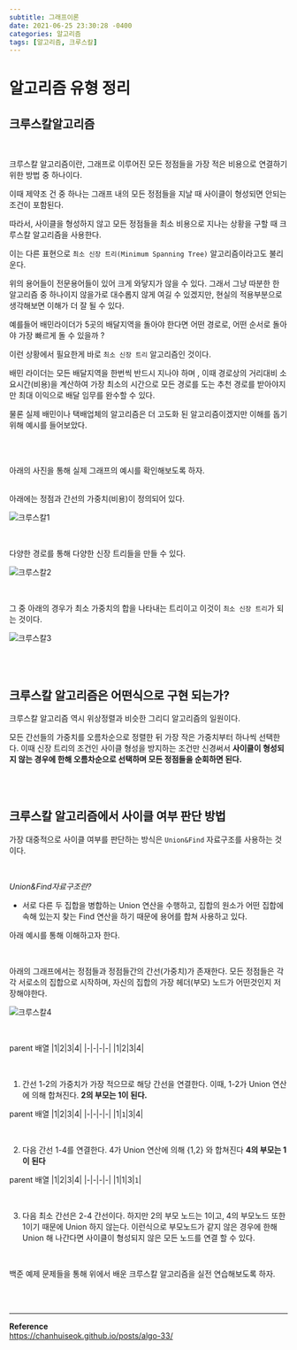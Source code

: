 ```yaml
---
subtitle: 그래프이론
date: 2021-06-25 23:30:28 -0400
categories: 알고리즘
tags: [알고리즘, 크루스칼]
---
```


# 알고리즘 유형 정리

## 크루스칼알고리즘

<br>

크루스칼 알고리즘이란, 그래프로 이루어진 모든 정점들을 가장 적은 비용으로 연결하기 위한 방법 중 하나이다.

이때 제약조
건 중 하나는 그래프 내의 모든 정점들을 지날 때 사이클이 형성되면 안되는 조건이 포함된다.

따라서, 사이클을 형성하지 않고 모든 정점들을 최소 비용으로 지나는 상황을 구할 때 크루스칼 알고리즘을 사용한다.

이는 다른 표현으로 `최소 신장 트리(Minimum Spanning Tree)` 알고리즘이라고도 불리운다.


위의 용어들이 전문용어들이 있어 크게 와닿지가 않을 수 있다.
그래서 그냥 따분한 한 알고리즘 중 하나이지 않을가로 대수롭지 않게 여길 수 있겠지만, 현실의 적용부분으로 생각해보면 이해가 더 잘 될 수 있다.

예를들어 배민라이더가 5곳의 배달지역을 돌아야 한다면 어떤 경로로, 어떤 순서로 돌아야 가장 빠르게 돌 수 있을까 ?

이런 상황에서 필요한게 바로 `최소 신장 트리` 알고리즘인 것이다.

배민 라이더는 모든 배달지역을 한번씩 반드시 지나야 하며 , 이때 경로상의 거리대비 소요시간(비용)을 계산하여 가장 최소의 시간으로 모든 경로를 도는 추천 경로를 받아야지만 최대 이익으로 배달 임무를 완수할 수 있다.

물론 실제 배민이나 택배업체의 알고리즘은 더 고도화 된 알고리즘이겠지만 이해를 돕기 위해 예시를 들어보았다.

<br><br>

아래의 사진을 통해 실제 그래프의 예시를 확인해보도록 하자.


<br>
아래에는 정점과 간선의 가중치(비용)이 정의되어 있다.

![크루스칼1](https://junstar17.github.io/img/크루스칼1.jpg)

<br>

다양한 경로를 통해 다양한 신장 트리들을 만들 수 있다.

![크루스칼2](https://junstar17.github.io/img/크루스칼2.jpg)

<br>

그 중 아래의 경우가 최소 가중치의 합을 나타내는 트리이고 이것이 `최소 신장 트리`가 되는 것이다.

![크루스칼3](https://junstar17.github.io/img/크루스칼3.jpg)


<br><br>

## 크루스칼 알고리즘은 어떤식으로 구현 되는가?

크루스칼 알고리즘 역시 위상정렬과 비슷한 그리디 알고리즘의 일원이다.

모든 간선들의 가중치를 오름차순으로 정렬한 뒤 가장 작은 가중치부터 하나씩 선택한다. 이때 신장 트리의 조건인 사이클 형성을 방지하는 조건만 신경써서
**사이클이 형성되지 않는 경우에 한해 오름차순으로 선택하며 모든 정점들을 순회하면 된다.**

<br><br>

## 크루스칼 알고리즘에서 사이클 여부 판단 방법

가장 대중적으로 사이클 여부를 판단하는 방식은 `Union&Find` 자료구조를 사용하는 것이다.

<br>

*Union&Find자료구조란?*
- 서로 다른 두 집합을 병합하는 Union 연산을 수행하고, 집합의 원소가 어떤 집합에 속해 있는지 찾는 Find 연산을 하기 때문에 용어를 합쳐 사용하고 있다.


아래 예시를 통해 이해하고자 한다.

<br>

아래의 그래프에서는 정점들과 정점들간의 간선(가중치)가 존재한다. 모든 정점들은 각각 서로소의 집합으로 시작하며, 자신의 집합의 가장 헤더(부모) 노드가 어떤것인지 저장해야한다.


![크루스칼4](https://junstar17.github.io/img/크루스칼4.jpg)

<br>

parent 배열
|1|2|3|4|
|-|-|-|-|
|1|2|3|4|

<br>

1. 간선 1-2의 가중치가 가장 적으므로 해당 간선을 연결한다.
이때, 1-2가 Union 연산에 의해 합쳐진다.
**2의 부모는 1이 된다.** 

parent 배열
|1|2|3|4|
|-|-|-|-|
|1|`1`|3|4|

<br>

2. 다음 간선 1-4를 연결한다.
4가 Union 연산에 의해 {1,2} 와 합쳐진다 **4의 부모는 1이 된다**

parent 배열
|1|2|3|4|
|-|-|-|-|
|1|1|3|`1`|

<br>

3. 다음 최소 간선은 2-4 간선이다. 하지만 2의 부모 노드는 1이고, 4의 부모노드 또한 1이기 때문에 Union 하지 않는다.
이런식으로 부모노드가 같지 않은 경우에 한해 Union 해 나간다면 사이클이 형성되지 않은 모든 노드를 연결 할 수 있다.

<br>

백준 예제 문제들을 통해 위에서 배운 크루스칼 알고리즘을 실전 연습해보도록 하자.

<br>
<br>

<hr>

**Reference** <br>
https://chanhuiseok.github.io/posts/algo-33/<br>

